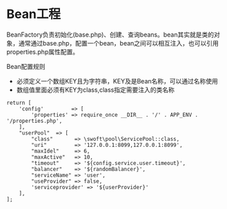 # Bean工程

BeanFactory负责初始化\(base.php\)、创建、查询beans。bean其实就是类的对象，通常通过base.php，配置一个bean，bean之间可以相互注入，也可以引用properties.php属性配置。

Bean配置规则
- 必须定义一个数组KEY且为字符串，KEY及是Bean名称，可以通过名称使用
- 数组值里面必须有KEY为class,class指定需要注入的类名称



```
return [
    'config'         => [
        'properties' => require_once __DIR__ . '/' . APP_ENV . '/properties.php',
    ],
    "userPool"  => [
        "class"       => \swoft\pool\ServicePool::class,
        "uri"         => '127.0.0.1:8099,127.0.0.1:8099',
        "maxIdel"     => 6,
        "maxActive"   => 10,
        "timeout"     => '${config.service.user.timeout}',
        "balancer"    => '${randomBalancer}',
        "serviceName" => 'user',
        "useProvider" => false,
        'serviceprovider' => '${userProvider}'
    ],
];
```




